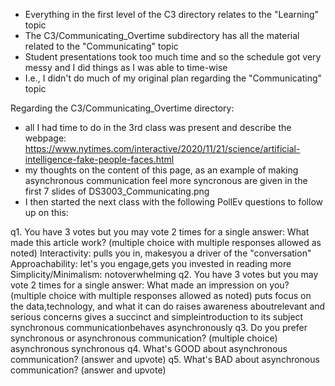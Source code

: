 - Everything in the first level of the C3 directory relates to the "Learning" topic
- The C3/Communicating_Overtime subdirectory has all the material related to the "Communicating" topic
- Student presentations took too much time and so the schedule got very messy and I did things as I was able to time-wise
- I.e., I didn't do much of my original plan regarding the "Communicating" topic

Regarding the C3/Communicating_Overtime directory:
- all I had time to do in the 3rd class was present and describe the webpage: https://www.nytimes.com/interactive/2020/11/21/science/artificial-intelligence-fake-people-faces.html
- my thoughts on the content of this page, as an example of making asynchronous communication feel more syncronous are given in the first 7 slides of DS3003_Communicating.png
- I then started the next class with the following PollEv questions to follow up on this:

q1. You have 3 votes but you may vote 2 times for a single answer: What made this article work? (multiple choice with multiple responses allowed as noted)
    Interactivity: pulls you in, makes‎you a driver of the "conversation"
    Approachability: let's you engage,‎gets you invested in reading more
    Simplicity/Minimalism: not‎overwhelming
q2. You have 3 votes but you may vote 2 times for a single answer: What made an impression on you? (multiple choice with multiple responses allowed as noted)
    puts focus on the data,‎technology, and what it can do
    raises awareness about‎relevant and serious concerns
    gives a succinct and simple‎introduction to its subject
    synchronous communication‎behaves asynchronously 
q3. Do you prefer synchronous or asynchronous communication? (multiple choice)
    asynchronous
    synchronous
q4. What's GOOD about asynchronous communication? (answer and upvote)
q5. What's BAD about asynchronous communication? (answer and upvote)
  
